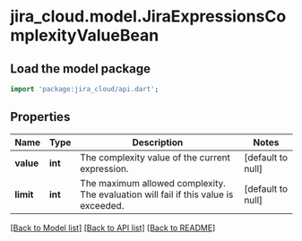 # jira_cloud.model.JiraExpressionsComplexityValueBean

## Load the model package
```dart
import 'package:jira_cloud/api.dart';
```

## Properties
Name | Type | Description | Notes
------------ | ------------- | ------------- | -------------
**value** | **int** | The complexity value of the current expression. | [default to null]
**limit** | **int** | The maximum allowed complexity. The evaluation will fail if this value is exceeded. | [default to null]

[[Back to Model list]](../README.md#documentation-for-models) [[Back to API list]](../README.md#documentation-for-api-endpoints) [[Back to README]](../README.md)


